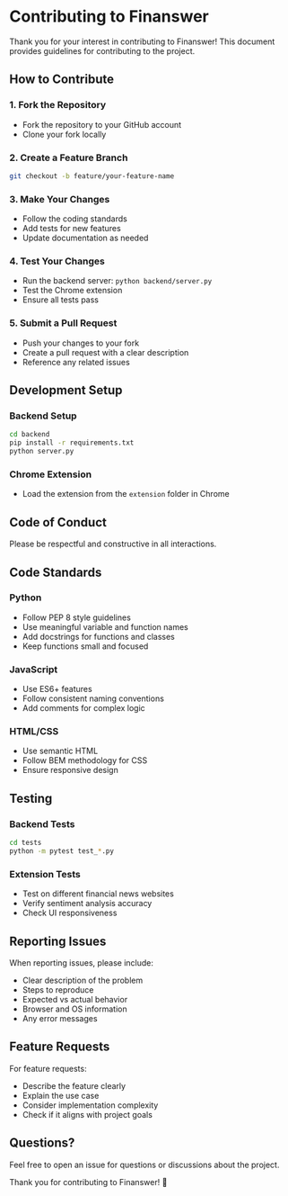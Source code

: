 # Contributing to Finanswer

Thank you for your interest in contributing to Finanswer! This document provides guidelines for contributing to the project.

## How to Contribute

### 1. Fork the Repository
- Fork the repository to your GitHub account
- Clone your fork locally

### 2. Create a Feature Branch
```bash
git checkout -b feature/your-feature-name
```

### 3. Make Your Changes
- Follow the coding standards
- Add tests for new features
- Update documentation as needed

### 4. Test Your Changes
- Run the backend server: `python backend/server.py`
- Test the Chrome extension
- Ensure all tests pass

### 5. Submit a Pull Request
- Push your changes to your fork
- Create a pull request with a clear description
- Reference any related issues

## Development Setup

### Backend Setup
```bash
cd backend
pip install -r requirements.txt
python server.py
```

### Chrome Extension
- Load the extension from the `extension` folder in Chrome

## Code of Conduct
Please be respectful and constructive in all interactions.

## Code Standards

### Python
- Follow PEP 8 style guidelines
- Use meaningful variable and function names
- Add docstrings for functions and classes
- Keep functions small and focused

### JavaScript
- Use ES6+ features
- Follow consistent naming conventions
- Add comments for complex logic

### HTML/CSS
- Use semantic HTML
- Follow BEM methodology for CSS
- Ensure responsive design

## Testing

### Backend Tests
```bash
cd tests
python -m pytest test_*.py
```

### Extension Tests
- Test on different financial news websites
- Verify sentiment analysis accuracy
- Check UI responsiveness

## Reporting Issues

When reporting issues, please include:
- Clear description of the problem
- Steps to reproduce
- Expected vs actual behavior
- Browser and OS information
- Any error messages

## Feature Requests

For feature requests:
- Describe the feature clearly
- Explain the use case
- Consider implementation complexity
- Check if it aligns with project goals

## Questions?

Feel free to open an issue for questions or discussions about the project.

Thank you for contributing to Finanswer! 🚀 